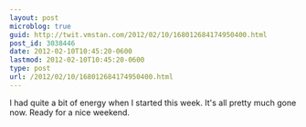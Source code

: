 ```yaml
---
layout: post
microblog: true
guid: http://twit.vmstan.com/2012/02/10/168012684174950400.html
post_id: 3038446
date: 2012-02-10T10:45:20-0600
lastmod: 2012-02-10T10:45:20-0600
type: post
url: /2012/02/10/168012684174950400.html
---
```

I had quite a bit of energy when I started this week. It's all pretty much gone now. Ready for a nice weekend.
